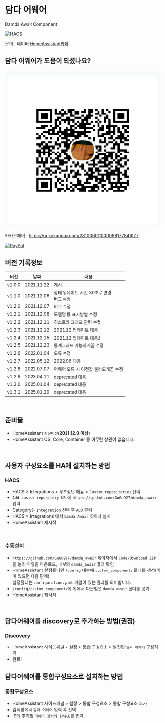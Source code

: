 # 담다 어웨어

Damda Awair Component

![HACS][hacs-shield]

문의 : 네이버 [HomeAssistant카페](https://cafe.naver.com/koreassistant)

## 담다 어웨어가 도움이 되셨나요?

<a href="https://qr.kakaopay.com/281006011000098177846177" target="_blank"><img src="https://github.com/GuGu927/damda_pad/blob/main/images/kakao.png" alt="KaKao"></a>

카카오페이 : https://qr.kakaopay.com/281006011000098177846177

<a href="https://paypal.me/rangee927" target="_blank"><img src="https://www.paypalobjects.com/webstatic/en_US/i/buttons/PP_logo_h_150x38.png" alt="PayPal"></a>

## 버전 기록정보

| 버전   | 날짜       | 내용                                        |
| ------ | ---------- | ------------------------------------------- |
| v1.0.0 | 2021.11.22 | 게시                                        |
| v1.1.0 | 2021.12.06 | 상태 업데이트 시간 30초로 변경<br>버그 수정 |
| v1.2.0 | 2021.12.07 | 버그 수정                                   |
| v1.2.1 | 2021.12.08 | 모델명 등 표시방법 수정                     |
| v1.2.2 | 2021.12.11 | 히스토리 그래프 관련 수정                   |
| v1.2.3 | 2021.12.12 | 2021.12 업데이트 대응                       |
| v1.2.4 | 2021.12.15 | 2021.12 업데이트 대응2                      |
| v1.2.5 | 2021.12.23 | 통계그래프 가능하게끔 수정                  |
| v1.2.6 | 2022.01.04 | 오류 수정                                   |
| v1.2.7 | 2022.05.12 | 2022.06 대응                                |
| v1.2.8 | 2022.07.07 | 어웨어 오류 시 이전값 불러오게끔 수정       |
| v1.2.9 | 2023.04.11 | deprecated 대응                             |
| v1.3.0 | 2025.01.04 | deprecated 대응                             |
| v1.3.1 | 2025.01.29 | deprecated 대응                             |

<br/>

## 준비물

- HomeAssistant `최신버전`(**2021.12.0 이상**)
- HomeAssistant OS, Core, Container 등 아무런 상관이 없습니다.

<br/>

## 사용자 구성요소를 HA에 설치하는 방법

### HACS

- HACS > Integrations > 우측상단 메뉴 > `Custom repositories` 선택
- `Add custom repository URL`에 `https://github.com/GuGu927/damda_awair` 입력
- Category는 `Integration` 선택 후 `ADD` 클릭
- HACS > Integrations 에서 `Damda Awair` 찾아서 설치
- HomeAssistant 재시작

<br/>

### 수동설치

- `https://github.com/GuGu927/damda_awair` 페이지에서 `Code/Download ZIP` 을 눌러 파일을 다운로드, 내부의 `damda_awair` 폴더 확인
- HomeAssistant 설정폴더인 `/config` 내부에 `custom_components` 폴더를 생성(이미 있으면 다음 단계)<br/>설정폴더는 `configuration.yaml` 파일이 있는 폴더를 의미합니다.<br>
- `/config/custom_components`에 위에서 다운받은 `damda_awair` 폴더를 넣기<br>
- HomeAssistant 재시작

<br/>

## 담다어웨어를 discovery로 추가하는 방법(**권장**)

### Discovery

- HomeAssistant 사이드패널 > 설정 > 통합 구성요소 > 발견된 `담다 어웨어` 구성하기<br>
- 완료!

## 담다어웨어를 통합구성요소로 설치하는 방법

### 통합구성요소

- HomeAssistant 사이드패널 > 설정 > 통합 구성요소 > 통합 구성요소 추가<br>
- 검색창에서 `담다 어웨어` 입력 후 선택<br>
- IP에 추가할 `어웨어 장치의 IP주소`를 입력.

[version-shield]: https://img.shields.io/badge/version-v1.3.0-orange.svg
[hacs-shield]: https://img.shields.io/badge/HACS-Custom-red.svg
